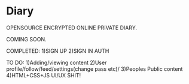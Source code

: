 # Diary

OPENSOURCE ENCRYPTED ONLINE PRIVATE DIARY.

COMING SOON.

COMPLETED:
1)SIGN UP
2)SIGN IN AUTH

TO DO:
1)Adding/viewing content
2)User profile/follow/feed/settings(change pass etc)/
3)Peoples Public content
4)HTML+CSS+JS UI/UX SHIT!